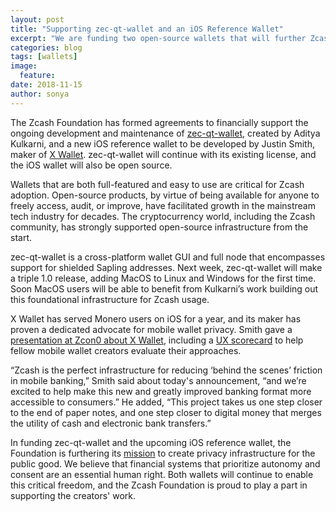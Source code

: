 ```yaml
---
layout: post
title: "Supporting zec-qt-wallet and an iOS Reference Wallet"
excerpt: "We are funding two open-source wallets that will further Zcash adoption."
categories: blog
tags: [wallets]
image:
  feature:
date: 2018-11-15
author: sonya
---
```


The Zcash Foundation has formed agreements to financially support the ongoing development and maintenance of [zec-qt-wallet](https://github.com/adityapk00/zec-qt-wallet), created by Aditya Kulkarni, and a new iOS reference wallet to be developed by Justin Smith, maker of [X Wallet](https://xwallet.tech/). zec-qt-wallet will continue with its existing license, and the iOS wallet will also be open source.

Wallets that are both full-featured and easy to use are critical for Zcash adoption. Open-source products, by virtue of being available for anyone to freely access, audit, or improve, have facilitated growth in the mainstream tech industry for decades. The cryptocurrency world, including the Zcash community, has strongly supported open-source infrastructure from the start.

zec-qt-wallet is a cross-platform wallet GUI and full node that encompasses support for shielded Sapling addresses. Next week, zec-qt-wallet will make a triple 1.0 release, adding MacOS to Linux and Windows for the first time. Soon MacOS users will be able to benefit from Kulkarni’s work building out this foundational infrastructure for Zcash usage.

X Wallet has served Monero users on iOS for a year, and its maker has proven a dedicated advocate for mobile wallet privacy. Smith gave a [presentation at Zcon0 about X Wallet](https://www.youtube.com/watch?v=4buh1quMbr4&list=PL40dyJ0UYTLK507afWUMgzUYeh-i4qQWS&index=15), including a [UX scorecard](https://jsmith.website/static/pub/scorecard.pdf) to help fellow mobile wallet creators evaluate their approaches.

“Zcash is the perfect infrastructure for reducing ‘behind the scenes’ friction in mobile banking,” Smith said about today's announcement, “and we’re excited to help make this new and greatly improved banking format more accessible to consumers.” He added, “This project takes us one step closer to the end of paper notes, and one step closer to digital money that merges the utility of cash and electronic bank transfers.” 

In funding zec-qt-wallet and the upcoming iOS reference wallet, the Foundation is furthering its [mission](https://github.com/ZcashFoundation/ZcashFoundation/blob/master/MISSION.md) to create privacy infrastructure for the public good. We believe that financial systems that prioritize autonomy and consent are an essential human right. Both wallets will continue to enable this critical freedom, and the Zcash Foundation is proud to play a part in supporting the creators' work.
